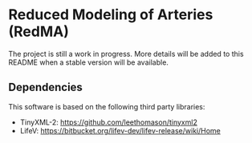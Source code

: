 Reduced Modeling of Arteries (RedMA)
=========

The project is still a work in progress. More details will be added to this
README when a stable version will be available.

Dependencies
-------------
This software is based on the following third party libraries:
- TinyXML-2: https://github.com/leethomason/tinyxml2
- LifeV: https://bitbucket.org/lifev-dev/lifev-release/wiki/Home
